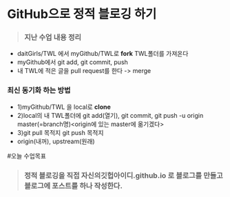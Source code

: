 # **GitHub으로 정적 블로깅 하기**
> ### 지난 수업 내용 정리 
* daitGirls/TWL 에서 myGithub/TWL로 **fork** TWL폴더를 가져온다
* myGithub에서 git add, git commit, push
* 내 TWL에 적은 글을 pull request를 한다 -> merge
### 최신 동기화 하는 방법
* 1)myGithub/TWL 을 local로 **clone**
* 2)local의 내 TWL폴더에 git add(열기), git commit, git push -u origin master(=branch명)<origin에 있는 master에 옮기겠다>
* 3)git pull 목적지 git push 목적지
* origin(내꺼), upstream(원래)

#오늘 수업목표
> ### 정적 블로깅을 직접 자신의깃헙아이디.github.io 로 블로그를 만들고 블로그에 포스트를 하나 작성한다.

